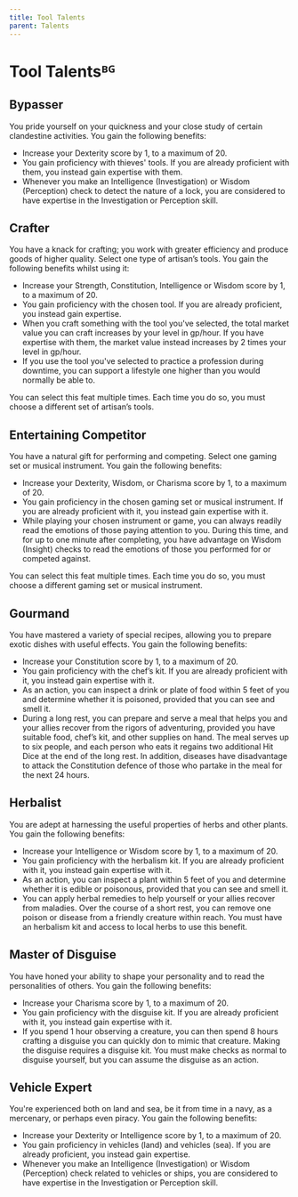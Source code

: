 ```yaml
---
title: Tool Talents
parent: Talents
---
```


# Tool Talentsᴮᴳ

## Bypasser
You pride yourself on your quickness and your close study of certain clandestine activities. You gain the following benefits:
* Increase your Dexterity score by 1, to a maximum of 20.
* You gain proficiency with thieves' tools. If you are already proficient with them, you instead gain expertise with them.
* Whenever you make an Intelligence (Investigation) or Wisdom (Perception) check to detect the nature of a lock, you are considered to have expertise in the Investigation or Perception skill.

## Crafter
You have a knack for crafting; you work with greater efficiency and produce goods of higher quality. Select one type of artisan’s tools. You gain the following benefits whilst using it:
* Increase your Strength, Constitution, Intelligence or Wisdom score by 1, to a maximum of 20.
* You gain proficiency with the chosen tool. If you are already proficient, you instead gain expertise.
* When you craft something with the tool you've selected, the total market value you can craft increases by your level in gp/hour. If you have expertise with them, the market value instead increases by 2 times your level in gp/hour.
* If you use the tool you've selected to practice a profession during downtime, you can support a lifestyle one higher than you would normally be able to.

You can select this feat multiple times. Each time you do so, you must choose a different set of artisan’s tools.

## Entertaining Competitor
You have a natural gift for performing and competing. Select one gaming set or musical instrument. You gain the following benefits:
* Increase your Dexterity, Wisdom, or Charisma score by 1, to a maximum of 20.
* You gain proficiency in the chosen gaming set or musical instrument. If you are already proficient with it, you instead gain expertise with it.
* While playing your chosen instrument or game, you can always readily read the emotions of those paying attention to you. During this time, and for up to one minute after completing, you have advantage on Wisdom (Insight) checks to read the emotions of those you performed for or competed against.

You can select this feat multiple times. Each time you do so, you must choose a different gaming set or musical instrument.

## Gourmand
You have mastered a variety of special recipes, allowing you to prepare exotic dishes with useful effects. You gain the following benefits:
* Increase your Constitution score by 1, to a maximum of 20.
* You gain proficiency with the chef’s kit. If you are already proficient with it, you instead gain expertise with it.
* As an action, you can inspect a drink or plate of food within 5 feet of you and determine whether it is poisoned, provided that you can see and smell it.
* During a long rest, you can prepare and serve a meal that helps you and your allies recover from the rigors of adventuring, provided you have suitable food, chef’s kit, and other supplies on hand. The meal serves up to six people, and each person who eats it regains two additional Hit Dice at the end of the long rest. In addition, diseases have disadvantage to attack the Constitution defence of those who partake in the meal for the next 24 hours.

## Herbalist
You are adept at harnessing the useful properties of herbs and other plants. You gain the following benefits:
* Increase your Intelligence or Wisdom score by 1, to a maximum of 20.
* You gain proficiency with the herbalism kit. If you are already proficient with it, you instead gain expertise with it.
* As an action, you can inspect a plant within 5 feet of you and determine whether it is edible or poisonous, provided that you can see and smell it.
* You can apply herbal remedies to help yourself or your allies recover from maladies. Over the course of a short rest, you can remove one poison or disease from a friendly creature within reach. You must have an herbalism kit and access to local herbs to use this benefit.

## Master of Disguise
You have honed your ability to shape your personality and to read the personalities of others. You gain the following benefits:
* Increase your Charisma score by 1, to a maximum of 20.
* You gain proficiency with the disguise kit. If you are already proficient with it, you instead gain expertise with it.
* If you spend 1 hour observing a creature, you can then spend 8 hours crafting a disguise you can quickly don to mimic that creature. Making the disguise requires a disguise kit. You must make checks as normal to disguise yourself, but you can assume the disguise as an action.

## Vehicle Expert
You're experienced both on land and sea, be it from time in a navy, as a mercenary, or perhaps even piracy. You gain the following benefits:
* Increase your Dexterity or Intelligence score by 1, to a maximum of 20.
* You gain proficiency in vehicles (land) and vehicles (sea). If you are already proficient, you instead gain expertise.
* Whenever you make an Intelligence (Investigation) or Wisdom (Perception) check related to vehicles or ships, you are considered to have expertise in the Investigation or Perception skill.
